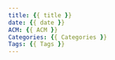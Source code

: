 ```yaml
---
title: {{ title }}
date: {{ date }}
ACM: {{ ACM }}
Categories: {{ Categories }}
Tags: {{ Tags }}
---
```

